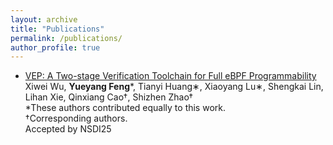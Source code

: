 ```yaml
---
layout: archive
title: "Publications"
permalink: /publications/
author_profile: true
---
```


- <a href="/files/nsdi2025.pdf"> VEP: A Two-stage Verification Toolchain for Full eBPF Programmability </a> <br/>
  Xiwei Wu, **Yueyang Feng***, Tianyi Huang∗, Xiaoyang Lu∗, Shengkai Lin, Lihan Xie, Qinxiang Cao†, Shizhen Zhao†
  <br/>
  *These authors contributed equally to this work.
  <br/>
  †Corresponding authors.
  <br/>
  Accepted by NSDI25
